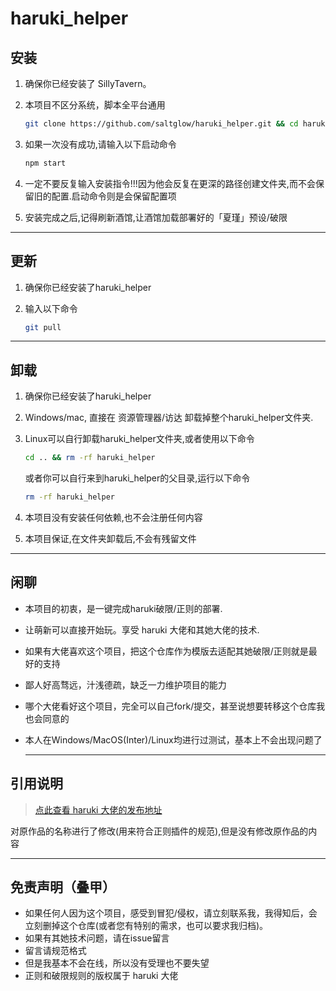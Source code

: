 # haruki_helper

## 安装

1. 确保你已经安装了 SillyTavern。
2. 本项目不区分系统，脚本全平台通用

     ```bash
     git clone https://github.com/saltglow/haruki_helper.git && cd haruki_helper && npm start
     ```

3. 如果一次没有成功,请输入以下启动命令

     ```bash
     npm start
     ```

4. 一定不要反复输入安装指令!!!因为他会反复在更深的路径创建文件夹,而不会保留旧的配置.启动命令则是会保留配置项

5. 安装完成之后,记得刷新酒馆,让酒馆加载部署好的「夏瑾」预设/破限

  ---

## 更新

1. 确保你已经安装了haruki_helper
2. 输入以下命令

     ```bash
     git pull
     ```

  ---

## 卸载

1. 确保你已经安装了haruki_helper
2. Windows/mac, 直接在 资源管理器/访达 卸载掉整个haruki_helper文件夹.
3. Linux可以自行卸载haruki_helper文件夹,或者使用以下命令

     ```bash
     cd .. && rm -rf haruki_helper
     ```

   或者你可以自行来到haruki_helper的父目录,运行以下命令

     ```bash
     rm -rf haruki_helper
     ```

4. 本项目没有安装任何依赖,也不会注册任何内容
5. 本项目保证,在文件夹卸载后,不会有残留文件

  ---

## 闲聊

- 本项目的初衷，是一键完成haruki破限/正则的部署.
- 让萌新可以直接开始玩。享受 haruki 大佬和其她大佬的技术.
- 如果有大佬喜欢这个项目，把这个仓库作为模版去适配其她破限/正则就是最好的支持
- 鄙人好高骛远，汁浅德疏，缺乏一力维护项目的能力
- 哪个大佬看好这个项目，完全可以自己fork/提交，甚至说想要转移这个仓库我也会同意的
- 本人在Windows/MacOS(Inter)/Linux均进行过测试，基本上不会出现问题了

  ---

## 引用说明

  > [点此查看 haruki 大佬的发布地址](https://discord.com/channels/1134557553011998840/1353870378128244791)

  对原作品的名称进行了修改(用来符合正则插件的规范),但是没有修改原作品的内容

  ---

## 免责声明（叠甲）

- 如果任何人因为这个项目，感受到冒犯/侵权，请立刻联系我，我得知后，会立刻删掉这个仓库(或者您有特别的需求，也可以要求我归档)。
- 如果有其她技术问题，请在issue留言
- 留言请规范格式
- 但是我基本不会在线，所以没有受理也不要失望
- 正则和破限规则的版权属于 haruki 大佬
